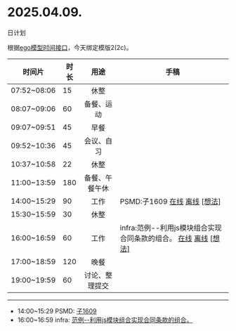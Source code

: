 # 2025.04.09.
日计划

根据[ego模型时间接口](https://gitee.com/hyg/blog/blob/master/timeflow.md)，今天绑定模版2(2c)。

| 时间片 | 时长 | 用途 | 手稿 |
| --- | --- | :---: | --- |
| 07:52~08:06 | 15 | 休整 |  |
| 08:07~09:06 | 60 | 备餐、运动 |  |
| 09:07~09:51 | 45 | 早餐 |  |
| 09:52~10:36 | 45 | 会议、自习 |  |
| 10:37~10:58 | 22 | 休整 |  |
| 11:00~13:59 | 180 | 备餐、午餐午休 |  |
| 14:00~15:29 | 90 | 工作 | PSMD:子1609 [在线](http://simp.ly/p/lsBYG9) [离线](../../draft/2025/20250409140000.md) <a href="mailto:huangyg@mars22.com?subject=关于2025.04.09.[PSMD:子1609]任务&body=日期: 20250409%0D%0A序号: 6%0D%0A手稿:../../draft/2025/20250409140000.md%0D%0A---请勿修改邮件主题及以上内容 从下一行开始写您的想法---%0D%0A">[想法]</a> |
| 15:30~15:59 | 30 | 休整 |  |
| 16:00~16:59 | 60 | 工作 | infra:范例--利用js模块组合实现合同条款的组合。 [在线](http://simp.ly/p/MpcbHD) [离线](../../draft/2025/20250409160000.md) <a href="mailto:huangyg@mars22.com?subject=关于2025.04.09.[infra:范例--利用js模块组合实现合同条款的组合。]任务&body=日期: 20250409%0D%0A序号: 8%0D%0A手稿:../../draft/2025/20250409160000.md%0D%0A---请勿修改邮件主题及以上内容 从下一行开始写您的想法---%0D%0A">[想法]</a> |
| 17:00~18:59 | 120 | 晚餐 |  |
| 19:00~19:59 | 60 | 讨论、整理提交 |  |

---

- 14:00~15:29	PSMD: [子1609](../../draft/2025/20250409.01.md)
- 16:00~16:59	infra: [范例--利用js模块组合实现合同条款的组合。](../../draft/2025/20250409.02.md)
